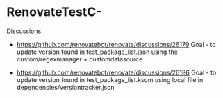 # RenovateTestC-



Discussions 
- https://github.com/renovatebot/renovate/discussions/26179
Goal - to update version found in test_package_list.json using the custom/regexmanager + customdatasource 
  
- https://github.com/renovatebot/renovate/discussions/26186
Goal - to update version found in test_package_list.ksom using local file in dependencies/versiontracker.json

